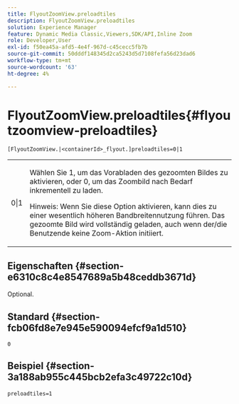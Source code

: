 ```yaml
---
title: FlyoutZoomView.preloadtiles
description: FlyoutZoomView.preloadtiles
solution: Experience Manager
feature: Dynamic Media Classic,Viewers,SDK/API,Inline Zoom
role: Developer,User
exl-id: f50ea45a-afd5-4e4f-967d-c45cecc5fb7b
source-git-commit: 50dddf148345d2ca5243d5d7108fefa56d23dad6
workflow-type: tm+mt
source-wordcount: '63'
ht-degree: 4%

---
```


# FlyoutZoomView.preloadtiles{#flyoutzoomview-preloadtiles}

`[FlyoutZoomView.|<containerId>_flyout.]preloadtiles=0|1`

<table id="table_8E44EC404A1A45C59EA1EF2766613930"> 
 <tbody> 
  <tr> 
   <td colname="col1"> <p> <span class="codeph"> 0|1 </span> </p> </td> 
   <td colname="col2"> <p> Wählen Sie <span class="codeph"> 1</span>, um das Vorabladen des gezoomten Bildes zu aktivieren, oder <span class="codeph"> 0</span>, um das Zoombild nach Bedarf inkrementell zu laden. </p> <p> <p>Hinweis: Wenn Sie diese Option aktivieren, kann dies zu einer wesentlich höheren Bandbreitennutzung führen. Das gezoomte Bild wird vollständig geladen, auch wenn der/die Benutzende keine Zoom-Aktion initiiert. </p> </p> </td> 
  </tr> 
 </tbody> 
</table>

## Eigenschaften {#section-e6310c8c4e8547689a5b48ceddb3671d}

Optional.

## Standard {#section-fcb06fd8e7e945e590094efcf9a1d510}

`0`

## Beispiel {#section-3a188ab955c445bcb2efa3c49722c10d}

`preloadtiles=1`
